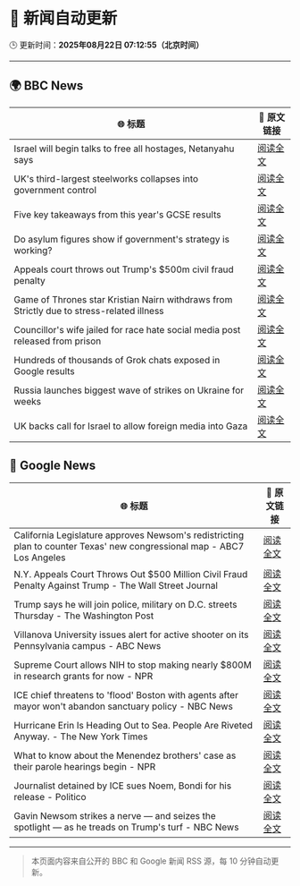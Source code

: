 # 🧠 新闻自动更新

🕒 更新时间：**2025年08月22日 07:12:55（北京时间）**

---

## 🌍 BBC News

| 🌐 标题 | 🔗 原文链接 |
|--------|-------------|
| Israel will begin talks to free all hostages, Netanyahu says | [阅读全文](https://www.bbc.com/news/articles/c754kknw2g2o?at_medium=RSS&at_campaign=rss) |
| UK's third-largest steelworks collapses into government control | [阅读全文](https://www.bbc.com/news/articles/cy0818y4jdlo?at_medium=RSS&at_campaign=rss) |
| Five key takeaways from this year's GCSE results | [阅读全文](https://www.bbc.com/news/articles/c70x5j8z34do?at_medium=RSS&at_campaign=rss) |
| Do asylum figures show if government's strategy is working? | [阅读全文](https://www.bbc.com/news/articles/cx2x371g2k8o?at_medium=RSS&at_campaign=rss) |
| Appeals court throws out Trump's $500m civil fraud penalty | [阅读全文](https://www.bbc.com/news/articles/c5y09q1zgg8o?at_medium=RSS&at_campaign=rss) |
| Game of Thrones star Kristian Nairn withdraws from Strictly due to stress-related illness | [阅读全文](https://www.bbc.com/news/articles/c74d71j4433o?at_medium=RSS&at_campaign=rss) |
| Councillor's wife jailed for race hate social media post released from prison | [阅读全文](https://www.bbc.com/news/articles/c5yl7p4l11po?at_medium=RSS&at_campaign=rss) |
| Hundreds of thousands of Grok chats exposed in Google results | [阅读全文](https://www.bbc.com/news/articles/cdrkmk00jy0o?at_medium=RSS&at_campaign=rss) |
| Russia launches biggest wave of strikes on Ukraine for weeks | [阅读全文](https://www.bbc.com/news/articles/c62wj8yje2eo?at_medium=RSS&at_campaign=rss) |
| UK backs call for Israel to allow foreign media into Gaza | [阅读全文](https://www.bbc.com/news/articles/c05ed10zqj8o?at_medium=RSS&at_campaign=rss) |

## 📰 Google News

| 🌐 标题 | 🔗 原文链接 |
|--------|-------------|
| California Legislature approves Newsom's redistricting plan to counter Texas' new congressional map - ABC7 Los Angeles | [阅读全文](https://news.google.com/rss/articles/CBMi1AFBVV95cUxPV1p2WW9oMzVEVllIVU9oazFaM0JLVVpNVE1CLWNVREhEaWFjdklVRzg5b2ZNS3pyOWFDVGlzV1ZfVkl6YlM5Z1hfNzhva0p3dDE1OTFuNXhXVTBXbTNBOE1taXVqMjlkZUQ1RFV4czk5N2RTTFhTaG5fNy0zcFA5YXZpU212c3Njem1lQS16Y2tsZDlMU212T2dsVW5EMjRYQkVzTHlPNlIzdU1HUDlBR2xWNUVYeGt3dldMUFdQMmxwdE5mTkttdklCeEc0YUlQWm9wVA?oc=5) |
| N.Y. Appeals Court Throws Out $500 Million Civil Fraud Penalty Against Trump - The Wall Street Journal | [阅读全文](https://news.google.com/rss/articles/CBMitgFBVV95cUxQelZUUktEdWM5Y3JmMjgxaVFodWpPMUNWS2htWXJLXzJOV2ZHNGswbWd5dUMtUWxHYWlxZS1LNzREQTFSVUdETDFPZTZYLTRuNEN1Q2tvS1g4NWVhdGFScmVoZDU1VmhrQUpjT1o3NmJaMVZZSVp0aHFRN3dHTlB5anVkaFc0dWVJamhycnJMUUhZSnhoSnJLVFVJR3NpMEllZUZONHNBclNXVmVqd041UDBRSW81dw?oc=5) |
| Trump says he will join police, military on D.C. streets Thursday - The Washington Post | [阅读全文](https://news.google.com/rss/articles/CBMigwFBVV95cUxOaERzQkZBdkdqQjdMbG1aVnh4U2hyelhKYU1yVWp2Mld4SVQwbjhyUGk4QjhOS25tdWxXYlR6YUg1dUpheWgzWjQ1d25YTVh1ZzVNSUhsU0ltYWkwWWh0TzdBV3VfdEFJRGtPYXJMVEpyYmk5OUZNejdoV25VT2MtTDV0NA?oc=5) |
| Villanova University issues alert for active shooter on its Pennsylvania campus - ABC News | [阅读全文](https://news.google.com/rss/articles/CBMijwFBVV95cUxOQ0o3MnpNZUZ6SElwWGppMHBzRlpDeGthU1hla1lnR2EtWlVRSTdwWWM4aEZWc1cwem85Z252cy1YODQ4S0NjV19wT3hSR1gwbVJpMTJKQVg5d2FydUV0bEtKcDVhbjFsRHlxdy1Xd2ZMRHhCbGczeThRQmJGQkpKVGJtdE1YVjQzUmVoZ3hEb9IBlAFBVV95cUxNdEEwenBwbVNDYjNFUTM5TEtGQ3hDM3Zqczg5ZG9pcmNEUWR6YUw1Mzl4TmI5M0RyMGJPZ0R2eDNsWjNBdXJYNjl6aXNOR0lBWmtKVFVRVnVQT2R1bXFSQ28waTdTYl9vcHJMbEFUMkd6d0xYNGhNZmRucmJKT1dadjFkMTMtOWRrVGNSTjlvSUhVRm1i?oc=5) |
| Supreme Court allows NIH to stop making nearly $800M in research grants for now - NPR | [阅读全文](https://news.google.com/rss/articles/CBMidEFVX3lxTE1uSHhkYmlvb1BJa0U5THRscldvTGhJMUlqejZKbnZPY2RXSDdfUEdGQmRPVGVVSHVGVGtCb21HTFljVlhLM0hmcExtVzhzZnh1UjFhcHdxbzRCVlMtd01rUnVPaWxRT0dzbUkxRGxZWkZMeGlL?oc=5) |
| ICE chief threatens to 'flood' Boston with agents after mayor won't abandon sanctuary policy - NBC News | [阅读全文](https://news.google.com/rss/articles/CBMiigFBVV95cUxPRkZ4Qk9RMXk1VEpyYmJNVUw0bjRyOTBCMm04ZDM5Qjd6NUtNTUx6MWZqdUl6SkdURjMtbmtzVGhOSU5WTUVyZ2lwWlNUd2kwZi1ZaFZTdS1LVUowbXFIQ1Z0UXdSdEFFN1o0cE55OHlublpSMUFSb0N5aF9zYW1PamhoUHhZeHZwUVHSAVZBVV95cUxOcHpaQ1VST0YzSUgxMDZwaVZHWFhUM3Y1MXJWZmNlS2JkWXFHSEl2UUpnS3JpcnpfbmJnWkVKR2U3dzR4YTI2dDZrWlY1WjdScjBHcFBEUQ?oc=5) |
| Hurricane Erin Is Heading Out to Sea. People Are Riveted Anyway. - The New York Times | [阅读全文](https://news.google.com/rss/articles/CBMiaEFVX3lxTE1jdERkUmU0RzJ2TGJERmdscFhFWHRhTHVvUFFCU2lGaWh1bTNROE9hWktRSHZKenRXREFPb2h3Y0VlMk1KeGxDYXY0MlNWVEhtVkxPRlJFSXNHdXVzbThnUm1sV3V5Vkox?oc=5) |
| What to know about the Menendez brothers' case as their parole hearings begin - NPR | [阅读全文](https://news.google.com/rss/articles/CBMihAFBVV95cUxQbkFOUFFPdEpoakhSanExTTA1Nko2eEQyY0Iyb2NQbkRNSHQ3TzdlTk10VHZzbVlpLXZ0WGNkN1VZWFdrV0FIUjhaSkpDREgtMXBybVkzUWE4QnVSRnJZQ3ZFN1FNdE44dUVzbUpaelhGcWlHa3RhRWlNYVBuNHJyVUJrbEI?oc=5) |
| Journalist detained by ICE sues Noem, Bondi for his release - Politico | [阅读全文](https://news.google.com/rss/articles/CBMiiAFBVV95cUxNclB4WVY4WWpjbUM4NUhGZDZsanpzOFhoeS03cnFqRUx5MGJUdm1rby0tSmx5SUg2dFdfekRYQkc5Vm5RMGFoTTFpR1Y4M2tQUlZHNHY3NkZOWE92N0pIT002M2I5STBmOUxXUE9wUEV3c3hTbzZMdDFtRFR5aXozdTA1Nk5ud25V?oc=5) |
| Gavin Newsom strikes a nerve — and seizes the spotlight — as he treads on Trump's turf - NBC News | [阅读全文](https://news.google.com/rss/articles/CBMitwFBVV95cUxOS3BveHlQWVRnTlZPTk9RSno3LTYtdmpCUnZzamNubHh0dXZXLU9fOWt3cmpGbGJ2M2VsWmFqRWhfbE9MaGRvUzZuWlptSDdxRTZVN0ZKRk5fTGN4N3c5dXNoMTBrYVdFU1kxSW1oYUtULW5SV2VmOWNtX0hXQnd4bE16ZnpGX01FTkF3Q3k2VmxVNzdsQUNkT3EyT1lKWjVCdE9UNGgxcXBpSkVWZFF6Zm5FMDFkSG_SAVZBVV95cUxNamJMdkpQNkVFT28wWGJCdDh5OXFscXQxTFZaX0xKQTlsWElZcVA1ejZJUlBzMlg5YUxLdHpCSmtjUkRadHIwOE5pT2ZybHlMM2g0NDBXQQ?oc=5) |

---
> 本页面内容来自公开的 BBC 和 Google 新闻 RSS 源，每 10 分钟自动更新。